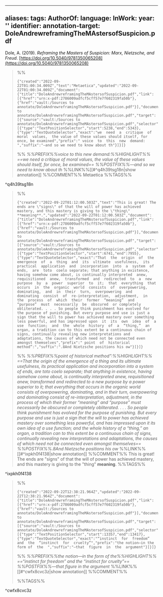 
---
aliases: 
tags: 
AuthorOf: 
language: 
InWork: 
year: ''
identifier: 
annotation-target: DoleAndrewreframingTheMAstersofSuspicion.pdf
---

Dole, A. (2019). _Reframing the Masters of Suspicion: Marx, Nietzsche, and Freud_. [https://doi.org/10.5040/9781350065208](https://doi.org/10.5040/9781350065208)

>%%
>```annotation-json
>{"created":"2022-09-22T01:00:34.009Z","text":"Metaetica","updated":"2022-09-22T01:00:34.009Z","document":{"title":"DoleAndrewreframingTheMAstersofSuspicion.pdf","link":[{"href":"urn:x-pdf:2786009adfcf5cff57e7f602319fa50b"},{"href":"vault:/Sources to annotate/DoleAndrewreframingTheMAstersofSuspicion.pdf"}],"documentFingerprint":"2786009adfcf5cff57e7f602319fa50b"},"uri":"vault:/Sources to annotate/DoleAndrewreframingTheMAstersofSuspicion.pdf","target":[{"source":"vault:/Sources to annotate/DoleAndrewreframingTheMAstersofSuspicion.pdf","selector":[{"type":"TextPositionSelector","start":5238,"end":5343},{"type":"TextQuoteSelector","exact":"we  need  a  critique  of  moral  values,  the value of these values should itself, for once, be examined","prefix":" voice  to  this  new  demand:  ","suffix":"—and so we need to know about th"}]}]}
>```
>%%
>*%%PREFIX%%voice  to  this  new  demand:%%HIGHLIGHT%% ==we  need  a  critique  of  moral  values,  the value of these values should itself, for once, be examined== %%POSTFIX%%—and so we need to know about th*
>%%LINK%%[[#^q4h39tsg18n|show annotation]]
>%%COMMENT%%
>Metaetica
>%%TAGS%%
>
^q4h39tsg18n


>%%
>```annotation-json
>{"created":"2022-09-22T01:12:00.503Z","text":"This is great! The ends are \"signs\" of that the will of power has achieved mastery, and this mastery is giving to the \"thing\" **meaning**.","updated":"2022-09-22T01:12:00.503Z","document":{"title":"DoleAndrewreframingTheMAstersofSuspicion.pdf","link":[{"href":"urn:x-pdf:2786009adfcf5cff57e7f602319fa50b"},{"href":"vault:/Sources to annotate/DoleAndrewreframingTheMAstersofSuspicion.pdf"}],"documentFingerprint":"2786009adfcf5cff57e7f602319fa50b"},"uri":"vault:/Sources to annotate/DoleAndrewreframingTheMAstersofSuspicion.pdf","target":[{"source":"vault:/Sources to annotate/DoleAndrewreframingTheMAstersofSuspicion.pdf","selector":[{"type":"TextPositionSelector","start":6741,"end":7955},{"type":"TextQuoteSelector","exact":"That  the  origin  of  the  emergence  of  a  thing  and  its  ultimate  usefulness,  its  practical  application  and  incorporation  into  a  system  of  ends,  are  toto  coelo separate; that anything in existence, having somehow come about, is continually interpreted  anew,  requisitioned  anew,  transformed  and  redirected  to  a  new  purpose  by  a  power  superior  to  it;  that  everything  that  occurs  in  the  organic  world  consists  of  overpowering,  dominating,  and  in  their  turn,  overpowering  and  dominating  consist  of  re-interpretation,  adjustment,  in  the  process  of  which  their  former  “meaning”  and  “purpose”  must  necessarily  be  obscured  or completely obliterated. . . . So people think punishment has evolved for the purpose of punishing. But every purpose and use is just a sign that the will to power has achieved mastery over something less powerful, and has impressed upon  it  its  own  idea  of  a  use  function;  and  the  whole  history  of  a  “thing,”  an  organ, a tradition can to this extent be a continuous chain of signs, continually revealing new interpretations and adaptations, the causes of which need not be connected even amongst themselves","prefix":" point  of  historical  method”:","suffix":".8And Nietzsche positions his ow"}]}]}
>```
>%%
>*%%PREFIX%%point  of  historical  method”:%%HIGHLIGHT%% ==That  the  origin  of  the  emergence  of  a  thing  and  its  ultimate  usefulness,  its  practical  application  and  incorporation  into  a  system  of  ends,  are  toto  coelo separate; that anything in existence, having somehow come about, is continually interpreted  anew,  requisitioned  anew,  transformed  and  redirected  to  a  new  purpose  by  a  power  superior  to  it;  that  everything  that  occurs  in  the  organic  world  consists  of  overpowering,  dominating,  and  in  their  turn,  overpowering  and  dominating  consist  of  re-interpretation,  adjustment,  in  the  process  of  which  their  former  “meaning”  and  “purpose”  must  necessarily  be  obscured  or completely obliterated. . . . So people think punishment has evolved for the purpose of punishing. But every purpose and use is just a sign that the will to power has achieved mastery over something less powerful, and has impressed upon  it  its  own  idea  of  a  use  function;  and  the  whole  history  of  a  “thing,”  an  organ, a tradition can to this extent be a continuous chain of signs, continually revealing new interpretations and adaptations, the causes of which need not be connected even amongst themselves== %%POSTFIX%%.8And Nietzsche positions his ow*
>%%LINK%%[[#^ixpkh0f4138|show annotation]]
>%%COMMENT%%
>This is great! The ends are "signs" of that the will of power has achieved mastery, and this mastery is giving to the "thing" **meaning**.
>%%TAGS%%
>
^ixpkh0f4138


>%%
>```annotation-json
>{"created":"2022-09-22T12:38:21.964Z","updated":"2022-09-22T12:38:21.964Z","document":{"title":"DoleAndrewreframingTheMAstersofSuspicion.pdf","link":[{"href":"urn:x-pdf:2786009adfcf5cff57e7f602319fa50b"},{"href":"vault:/Sources to annotate/DoleAndrewreframingTheMAstersofSuspicion.pdf"}],"documentFingerprint":"2786009adfcf5cff57e7f602319fa50b"},"uri":"vault:/Sources to annotate/DoleAndrewreframingTheMAstersofSuspicion.pdf","target":[{"source":"vault:/Sources to annotate/DoleAndrewreframingTheMAstersofSuspicion.pdf","selector":[{"type":"TextPositionSelector","start":13357,"end":13417},{"type":"TextQuoteSelector","exact":"“instinct  for  freedom”  and  the  “instinct  for  cruelty”","prefix":"the notion—in the form of  the  ","suffix":"—that  figure  in  the  argument"}]}]}
>```
>%%
>*%%PREFIX%%the notion—in the form of  the%%HIGHLIGHT%% ==“instinct  for  freedom”  and  the  “instinct  for  cruelty”== %%POSTFIX%%—that  figure  in  the  argument*
>%%LINK%%[[#^cwfx8cvc3z|show annotation]]
>%%COMMENT%%
>
>%%TAGS%%
>
^cwfx8cvc3z
